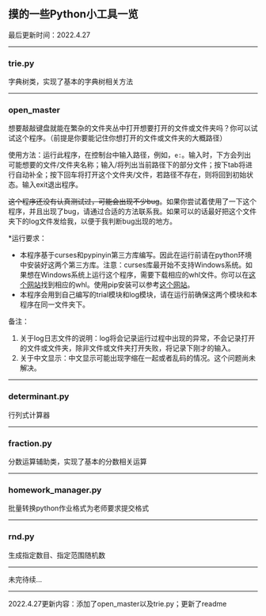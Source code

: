 ## 摸的一些Python小工具一览

最后更新时间：2022.4.27

----

### trie.py

字典树类，实现了基本的字典树相关方法

----

### open_master

想要敲敲键盘就能在繁杂的文件夹丛中打开想要打开的文件或文件夹吗？你可以试试这个程序。（前提是你要能记住你想打开的文件或文件夹的大概路径）

使用方法：运行此程序，在控制台中输入路径，例如，```e:```。输入时，下方会列出可能想要的文件/文件夹名称；输入/将列出当前路径下的部分文件；按下tab将进行自动补全；按下回车将打开这个文件夹/文件，若路径不存在，则将回到初始状态。输入exit退出程序。

~~这个程序还没有认真测试过，可能会出现不少bug~~。如果你尝试着使用了一下这个程序，并且出现了bug，请通过合适的方法联系我。如果可以的话最好把这个文件夹下的log文件发给我，以便于我判断bug出现的地方。

*运行要求：

* 本程序基于curses和pypinyin第三方库编写。因此在运行前请在python环境中安装好这两个第三方库。注意：curses库最开始不支持Windows系统。如果想在Windows系统上运行这个程序，需要下载相应的whl文件。你可以在[这个网站](https://www.lfd.uci.edu/~gohlke/pythonlibs/#curses)找到相应的whl。使用pip安装可以参考[这个网站](https://blog.csdn.net/weixin_44912159/article/details/101833488)。
* 本程序会用到自己编写的trial模块和log模块，请在运行前确保这两个模块和本程序在同一文件夹下。

备注：

1. 关于log日志文件的说明：log将会记录运行过程中出现的异常，不会记录打开的文件或文件夹，除非文件或文件夹打开失败，将记录下刚才的输入。
2. 关于中文显示：中文显示可能出现字缩在一起或者乱码的情况。这个问题尚未解决。

----

### determinant.py

行列式计算器

----

### fraction.py

分数运算辅助类，实现了基本的分数相关运算

----

### homework_manager.py

批量转换python作业格式为老师要求提交格式

----

### rnd.py

生成指定数目、指定范围随机数

----

未完待续...

----

2022.4.27更新内容：添加了open_master以及trie.py；更新了readme

